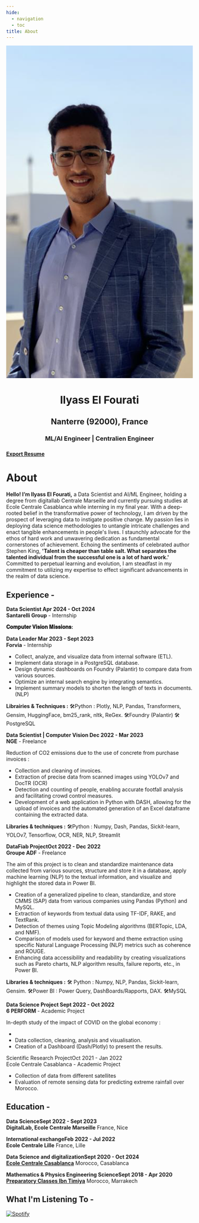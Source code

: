 ```yaml
---
hide:
  - navigation
  - toc
title: About
---
```


<link rel="stylesheet" href="../../stylesheets/home/about.css">

<script src="https://kit.fontawesome.com/79ff35ecec.js" crossorigin="anonymous"></script>

<div class="stuff">
  <div class="sidebarparent">
    <div class="sidebar">
     <center>
     <p><img src="assets/images/image.PNG" alt="Profile Picture" class="profilepic"></p>
      <h1>Ilyass El Fourati</h1>
      <h2>Nanterre (92000), France</h2>
      <h3>ML/AI Engineer | Centralien Engineer<h3>
      <div class="socials">
       <a href="https://www.linkedin.com/in/ilyasselfourati" class="ln" style=" color: inherit;" title="LinkedIn - Ilyass El Fourati"><i class="fab fa-linkedin"></i></a>
       <a href="https://github.com/ilyasselfourati" class="git" style=" color: inherit;" title="Github - Ilyass El Fourati"><i class="fab fa-github"></i></a>
       <a href="mailto:<ilyasselfourati@gmail.com>" class="email" style=" color: inherit;" title="Email - ilyasselfourati@gmail.com"><i class="fas fa-paper-plane"></i></a>
      </div>
     </center>
    </div>
  </div>
  <div class="stuff__container">
    <div class="stuff__content">
     <span class="resume" style=" color: inherit;"><a href="https://drive.google.com/file/d/13krKmGtHNq4Fo_SaLbYaMnN0Wvmz4VBq/view?usp=drive_link"><strong>Export Resume </strong><i class="far fa-file-alt"></i>
     </a></span><h1>About</h1>
      <div class="underline"></div>
      <p><strong>Hello! I’m Ilyass El Fourati,</strong>  a Data Scientist and AI/ML Engineer, holding a degree from digitallab Centrale Marseille and currently pursuing studies at Ecole Centrale Casablanca while interning in my final year. With a deep-rooted belief in the transformative power of technology, I am driven by the prospect of leveraging data to instigate positive change. My passion lies in deploying data science methodologies to untangle intricate challenges and enact tangible enhancements in people's lives. I staunchly advocate for the ethos of hard work and unwavering dedication as fundamental cornerstones of achievement. Echoing the sentiments of celebrated author Stephen King, <strong>'Talent is cheaper than table salt. What separates the talented individual from the successful one is a lot of hard work.'</strong> Committed to perpetual learning and evolution, I am steadfast in my commitment to utilizing my expertise to effect significant advancements in the realm of data science.
     <h2><i class="fas fa-briefcase"></i> Experience -</h2>
     <p><strong>Data Scientist <span class="date" style=" color: inherit;">Apr 2024 - Oct 2024</span><br><a>Santarelli Group</a></strong> - Internship</p>
      <p><strong>𝐂𝐨𝐦𝐩𝐮𝐭𝐞𝐫 𝐕𝐢𝐬𝐢𝐨𝐧 𝐌𝐢𝐬𝐬𝐢𝐨𝐧𝐬:</strong></p>
     <p><strong>Data Leader <span class="date" style=" color: inherit;">Mar 2023 - Sept 2023</span><br><a>Forvia</a></strong> - Internship</p>
     <p>
      <ul>
        <li>Collect, analyze, and visualize data from internal software (ETL).
        <li>Implement data storage in a PostgreSQL database.
        <li>Design dynamic dashboards on Foundry (Palantir) to compare data from various sources.
        <li>Optimize an internal search engine by integrating semantics.
        <li>Implement summary models to shorten the length of texts in documents. (NLP)
        </li>
      </ul>
      <b>Librairies & Techniques :</b>
      🛠️Python : Plotly, NLP, Pandas, Transformers, Gensim, HuggingFace, bm25_rank, nltk, ReGex.
      🛠️Foundry (Palantir) 
      🛠️PostgreSQL
      </p>
      <p><strong>Data Scientist | Computer Vision <span class="date" style=" color: inherit;">Dec 2022 - Mar 2023</span><br><a>NGE</a></strong> - Freelance</p>
      <p>Reduction of CO2 emissions due to the use of concrete from purchase invoices :
      <ul>
        <li>Collection and cleaning of invoices.
        <li>Extraction of precise data from scanned images using YOLOv7 and DocTR (OCR)
        <li>Detection and counting of people, enabling accurate footfall analysis and facilitating crowd control measures.
        <li>Development of a web application in Python with DASH, allowing for the upload of invoices and the automated generation of an Excel dataframe containing the extracted data.
        </li>
      </ul>
      <b>Libraries & techniques :</b> 
      🛠️Python : Numpy, Dash, Pandas, Sickit-learn, YOLOv7, Tensorflow, OCR, NER, NLP, Streamlit
      </p>
      <p><strong>DataFiab Project<span class="date" style=" color: inherit;">Oct 2022 - Dec 2022</span><br><a>Groupe ADF</strong></a> - Freelance</p>
      <p>The aim of this project is to clean and standardize maintenance data collected from various sources, structure and store it in a database, apply machine learning (NLP) to the textual information, and visualize and highlight the stored data in Power BI.
      <ul>
        <li>Creation of a generalized pipeline to clean, standardize, and store CMMS (SAP) data from various companies using Pandas (Python) and MySQL.
        <li>Extraction of keywords from textual data using TF-IDF, RAKE, and TextRank.
        <li> Detection of themes using Topic Modeling algorithms (BERTopic, LDA, and NMF).
        <li>Comparison of models used for keyword and theme extraction using specific Natural Language Processing (NLP) metrics such as coherence and ROUGE.
        <li>Enhancing data accessibility and readability by creating visualizations such as Pareto charts, NLP algorithm results, failure reports, etc., in Power BI.
        </li>
      </ul>
      <b>Libraries & techniques :</b> 
      🛠️ Python : Numpy, NLP, Pandas, Sickit-learn, Gensim.
      🛠️Power BI : Power Query, DashBoards/Rapports, DAX.
      🛠️MySQL
      </p>
      <p><strong>Data Science Project <span class="date" style=" color: inherit;">Sept 2022 - Oct 2022</span><br><a>6 PERFORM</strong></a> - Academic Project</p>
      <p>In-depth study of the impact of COVID on the global economy : </p>
      <ul>
        <li>
        <li>Data collection, cleaning, analysis and visualisation.
        <li>Creation of a Dashboard (Dash/Plotly) to present the results.
        </li>
      </ul>Scientific Research Project<span class="date" style=" color: inherit;">Oct 2021 - Jan 2022</span><br><a>Ecole Centrale Casablanca</strong></a> - Academic Project</p>
      <ul>
        <li>Collection of data from different satellites
        <li>Evaluation of remote sensing data for predicting extreme rainfall over Morocco.
        </li>
      </ul>
     <h2><i class="fas fa-graduation-cap"></i> Education -</h2>
      <p><strong>Data Science<span class="date" style=" color: inherit;">Sept 2022 - Sept 2023</span><br><a>DigitalLab, Ecole Centrale Marseille</a></strong> France, Nice</p>
      <p> 
      <strong> International exchange<span class="date" style=" color: inherit;">Feb 2022 - Jul 2022</span><br><a>Ecole Centrale Lille</a></strong> France, Lille
      </p>
      <p> 
      <strong>Data Science and digitalization<span class="date" style=" color: inherit;">Sept 2020 - Oct 2024</span><br><a href="http://www.centrale-casablanca.ma/fr/">Ecole Centrale Casablanca</a></strong> Morocco, Casablanca
      </p>
      <p><strong>Mathematics & Physics Engineering Science<span class="date" style=" color: inherit;">Sept 2018 - Apr 2020</span><br><a href="https://fabacademy.org/">Preparatory Classes Ibn Timiya</a></strong> Morocco, Marrakech</p>
      <center class="instafeed">
        <span class="instalight">
          <div data-mc-src="a08a2c3e-3751-4445-9e3c-96c46c439863#null"></div>
          <script src="https://cdn2.woxo.tech/a.js#63d9a26430b9879a303c6456" async data-usrc></script>
        </span>
      </center>
     <h2><i class="fas fa-headphones-alt"></i> What I'm Listening To -</h2>
      <p class="music">
       <a href="https://open.spotify.com/user/31mvzj3gzwywq54tvf2ofmw2z3ju">
        <img src="https://novatorem-oqoqm52ci-twarner491.vercel.app/api/spotify" alt="Spotify">
       </a>
    </div>
  </div>
</div>


